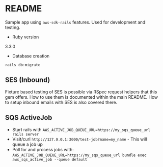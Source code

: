 # README

Sample app using `aws-sdk-rails` features. Used for development and testing.

* Ruby version

3.3.0

* Database creation

`rails db:migrate`

## SES (Inbound)

Fixture based testing of SES is possible via RSpec request helpers that this gem offers. How to use them is documented within the main README. How to setup inbound emails with SES is also covered there.

## SQS ActiveJob

* Start rails with `AWS_ACTIVE_JOB_QUEUE_URL=https://my_sqs_queue_url rails server`
* Visit/curl `http://127.0.0.1:3000/test-job?name=my_name` - This will queue a job up
* Poll for and process jobs with: `AWS_ACTIVE_JOB_QUEUE_URL=https://my_sqs_queue_url bundle exec aws_sqs_active_job --queue default`
